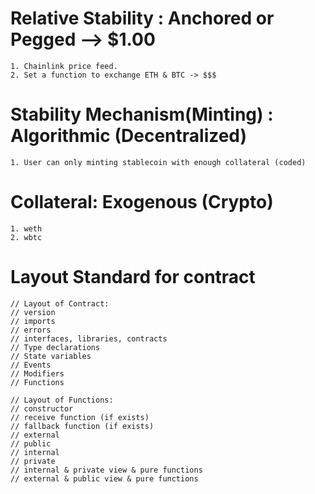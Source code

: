 # Relative Stability : Anchored or Pegged --> $1.00
    1. Chainlink price feed.
    2. Set a function to exchange ETH & BTC -> $$$

# Stability Mechanism(Minting) : Algorithmic (Decentralized)
    1. User can only minting stablecoin with enough collateral (coded)

# Collateral: Exogenous (Crypto)
    1. weth
    2. wbtc




# Layout Standard for contract

```
// Layout of Contract:
// version
// imports
// errors
// interfaces, libraries, contracts
// Type declarations
// State variables
// Events
// Modifiers
// Functions

// Layout of Functions:
// constructor
// receive function (if exists)
// fallback function (if exists)
// external
// public
// internal
// private
// internal & private view & pure functions
// external & public view & pure functions
```